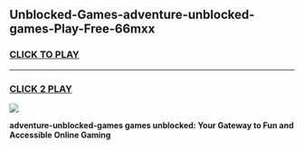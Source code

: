 
## Unblocked-Games-adventure-unblocked-games-Play-Free-66mxx
<h3>
<a href="https://premium76.site?title=adventure-unblocked-games&ref=23A">CLICK TO PLAY</a></h3>
<hr>

<h3>
<a href="https://premium76.site?title=adventure-unblocked-games&ref=23A">CLICK 2 PLAY</a>
  
</h3>

<a href="https://premium76.site?title=adventure-unblocked-games&ref=23A"><img src="https://clearcache.store/games.png"></a>


**adventure-unblocked-games games unblocked: Your Gateway to Fun and Accessible Online Gaming**
